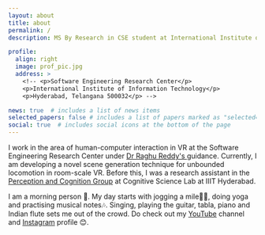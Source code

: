 ```yaml
---
layout: about
title: about
permalink: /
description: MS By Research in CSE student at International Institute of Information Technology, Hyderabad. Interested in HCI, virtual reality and perception.

profile:
  align: right
  image: prof_pic.jpg
  address: >
    <!-- <p>Software Engineering Research Center</p>
    <p>International Institute of Information Technology</p>
    <p>Hyderabad, Telangana 500032</p> -->

news: true  # includes a list of news items
selected_papers: false # includes a list of papers marked as "selected={true}"
social: true  # includes social icons at the bottom of the page
---
```

I work in the area of human-computer interaction in VR at the Software Engineering Research Center under <a href="https://faculty.iiit.ac.in/~raghu.reddy/"> Dr Raghu Reddy's </a> guidance. Currently, I am developing a novel scene generation technique for unbounded locomotion in room-scale VR. Before this, I was a research assistant in the <a href="https://sites.google.com/view/ps-pacgroup/home">Perception and Cognition Group</a> at Cognitive Science Lab at IIIT Hyderabad.

<!-- My foray into VR started while working as a research assistant at Cognitive Science Lab, IIIT-H. I assisted research students in implementing virtual environments to carry out user studies in spatial cognition. I was working on a project in which they studied the impact of decision making during navigation in a virtual environment on spatial learning. During this time, they planned to implement a study(Chrastil et al., 2013), which they couldn't because of insufficient physical space. I started searching for various techniques to explore virtual environments larger than the physical space. I ideated the concept of dynamically generating paths in a room-scale virtual environment to create a perception of infiniteness to the user.  -->

I am a morning person 🌄. My day starts with jogging a mile🏃‍♂️, doing yoga and practising musical notes🎶. Singing, playing the guitar, tabla, piano and Indian flute sets me out of the crowd. Do check out my <a href="https://www.youtube.com/user/raghavmittal101"> YouTube</a> channel and <a href="https://www.instagram.com/raghavvmittalmusic/"> Instagram</a> profile 😊.

<!-- Write your biography here. Tell the world about yourself. Link to your favorite [subreddit](http://reddit.com){:target="\_blank"}. You can put a picture in, too. The code is already in, just name your picture `prof_pic.jpg` and put it in the `img/` folder.

Put your address / P.O. box / other info right below your picture. You can also disable any these elements by editing `profile` property of the YAML header of your `_pages/about.md`. Edit `_bibliography/papers.bib` and Jekyll will render your [publications page](/al-folio/publications/) automatically.

Link to your social media connections, too. This theme is set up to use [Font Awesome icons](http://fortawesome.github.io/Font-Awesome/){:target="\_blank"} and [Academicons](https://jpswalsh.github.io/academicons/){:target="\_blank"}, like the ones below. Add your Facebook, Twitter, LinkedIn, Google Scholar, or just disable all of them. -->

